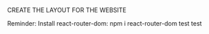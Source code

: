 CREATE THE LAYOUT FOR THE WEBSITE

Reminder:
Install react-router-dom: npm i react-router-dom
test test 
